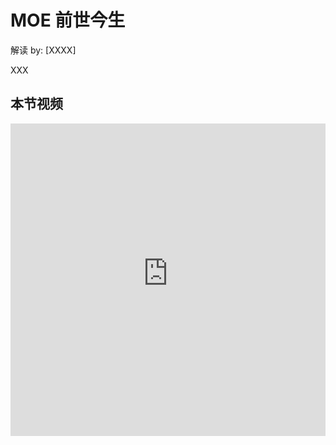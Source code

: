 <!--Copyright © ZOMI 适用于[License](https://github.com/chenzomi12/AIInfra)版权许可-->

# MOE 前世今生

解读 by: [XXXX]

XXX

## 本节视频

<html>
<iframe src="https://&as_wide=1&high_quality=1&danmaku=0&t=30&autoplay=0" width="100%" height="500" scrolling="no" border="0" frameborder="no" framespacing="0" allowfullscreen="true"> </iframe>
</html>

